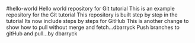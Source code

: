 #hello-world
Hello world repository for Git tutorial
This is an example repository for the Git tutorial
This repository is built step by step in the tutorial
Its now include steps by steps for GitHub
This is another change to show how to pull without merge and fetch...dbarryck
Push branches to gitHub and pull...by dbarryck
